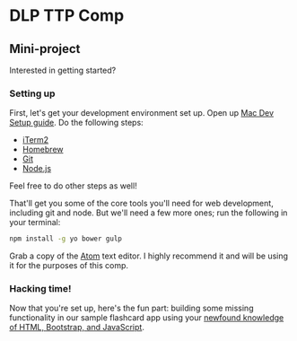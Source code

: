 # DLP TTP Comp
## Mini-project
Interested in getting started?

### Setting up
First, let's get your development environment set up. Open up [Mac Dev Setup guide](https://github.com/nicolashery/mac-dev-setup). Do the following steps:
- [iTerm2](https://github.com/nicolashery/mac-dev-setup#iterm2)
- [Homebrew](https://github.com/nicolashery/mac-dev-setup#homebrew)
- [Git](https://github.com/nicolashery/mac-dev-setup#git)
- [Node.js](https://github.com/nicolashery/mac-dev-setup#nodejs)

Feel free to do other steps as well!

That'll get you some of the core tools you'll need for web development, including git and node. But we'll need a few more ones; run the following in your terminal:

```sh
npm install -g yo bower gulp
```

Grab a copy of the [Atom](http://atom.io/) text editor. I highly recommend it and will be using it for the purposes of this comp.

### Hacking time!
Now that you're set up, here's the fun part: building some missing functionality in our sample flashcard app using your [newfound knowledge of HTML, Bootstrap, and JavaScript](week1/notes.md).
